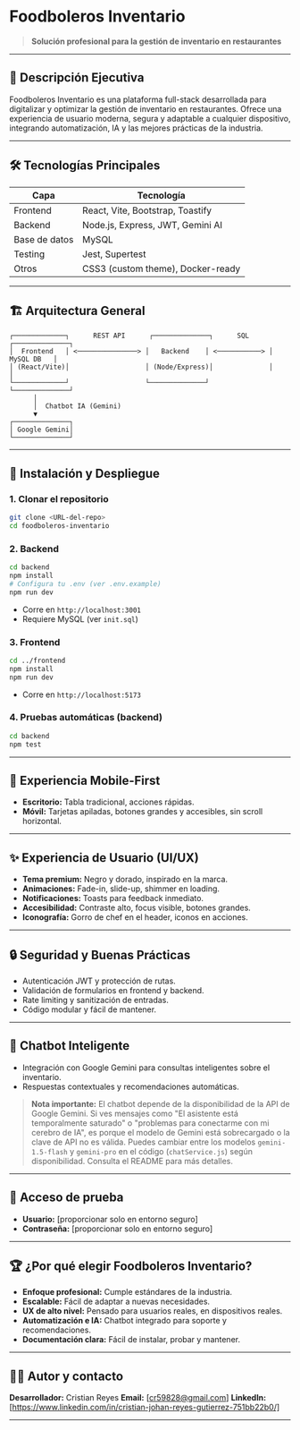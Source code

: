 # Foodboleros Inventario

> **Solución profesional para la gestión de inventario en restaurantes**

---

## 📝 Descripción Ejecutiva
Foodboleros Inventario es una plataforma full-stack desarrollada para digitalizar y optimizar la gestión de inventario en restaurantes. Ofrece una experiencia de usuario moderna, segura y adaptable a cualquier dispositivo, integrando automatización, IA y las mejores prácticas de la industria.

---

## 🛠️ Tecnologías Principales

| Capa        | Tecnología                        |
|-------------|-----------------------------------|
| Frontend    | React, Vite, Bootstrap, Toastify  |
| Backend     | Node.js, Express, JWT, Gemini AI  |
| Base de datos | MySQL                           |
| Testing     | Jest, Supertest                   |
| Otros       | CSS3 (custom theme), Docker-ready |

---

## 🏗️ Arquitectura General

```
┌─────────────┐      REST API      ┌──────────────┐      SQL      ┌──────────────┐
│  Frontend   │ <───────────────> │   Backend    │ <───────────> │   MySQL DB   │
│ (React/Vite)│                   │ (Node/Express)│              │              │
└─────────────┘                   └──────────────┘              └──────────────┘
      │
      │  Chatbot IA (Gemini)
      ▼
┌──────────────┐
│ Google Gemini│
└──────────────┘
```

---

## 🚀 Instalación y Despliegue

### 1. Clonar el repositorio
```bash
git clone <URL-del-repo>
cd foodboleros-inventario
```

### 2. Backend
```bash
cd backend
npm install
# Configura tu .env (ver .env.example)
npm run dev
```
- Corre en `http://localhost:3001`
- Requiere MySQL (ver `init.sql`)

### 3. Frontend
```bash
cd ../frontend
npm install
npm run dev
```
- Corre en `http://localhost:5173`

### 4. Pruebas automáticas (backend)
```bash
cd backend
npm test
```

---

## 📱 Experiencia Mobile-First
- **Escritorio:** Tabla tradicional, acciones rápidas.
- **Móvil:** Tarjetas apiladas, botones grandes y accesibles, sin scroll horizontal.

---

## ✨ Experiencia de Usuario (UI/UX)
- **Tema premium:** Negro y dorado, inspirado en la marca.
- **Animaciones:** Fade-in, slide-up, shimmer en loading.
- **Notificaciones:** Toasts para feedback inmediato.
- **Accesibilidad:** Contraste alto, focus visible, botones grandes.
- **Iconografía:** Gorro de chef en el header, iconos en acciones.

---

## 🔒 Seguridad y Buenas Prácticas
- Autenticación JWT y protección de rutas.
- Validación de formularios en frontend y backend.
- Rate limiting y sanitización de entradas.
- Código modular y fácil de mantener.

---

## 🤖 Chatbot Inteligente
- Integración con Google Gemini para consultas inteligentes sobre el inventario.
- Respuestas contextuales y recomendaciones automáticas.

> **Nota importante:**
> El chatbot depende de la disponibilidad de la API de Google Gemini. Si ves mensajes como "El asistente está temporalmente saturado" o "problemas para conectarme con mi cerebro de IA", es porque el modelo de Gemini está sobrecargado o la clave de API no es válida. Puedes cambiar entre los modelos `gemini-1.5-flash` y `gemini-pro` en el código (`chatService.js`) según disponibilidad. Consulta el README para más detalles.

---

## 👤 Acceso de prueba
- **Usuario:** [proporcionar solo en entorno seguro]
- **Contraseña:** [proporcionar solo en entorno seguro]

---


## 🏆 ¿Por qué elegir Foodboleros Inventario?
- **Enfoque profesional:** Cumple estándares de la industria.
- **Escalable:** Fácil de adaptar a nuevas necesidades.
- **UX de alto nivel:** Pensado para usuarios reales, en dispositivos reales.
- **Automatización e IA:** Chatbot integrado para soporte y recomendaciones.
- **Documentación clara:** Fácil de instalar, probar y mantener.

---

## 👨‍💻 Autor y contacto
**Desarrollador:** Cristian Reyes
**Email:** [cr59828@gmail.com]
**LinkedIn:** [https://www.linkedin.com/in/cristian-johan-reyes-gutierrez-751bb22b0/]

---

